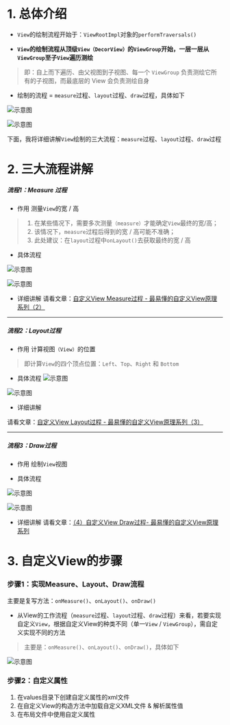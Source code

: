 # 1. 总体介绍
- `View`的绘制流程开始于：`ViewRootImpl`对象的`performTraversals()`

- **`View`的绘制流程从顶级`View（DecorView）`的`ViewGroup`开始，一层一层从`ViewGroup`至子`View`遍历测绘**
>即：自上而下遍历、由父视图到子视图、每一个 `ViewGroup` 负责测绘它所有的子视图，而最底层的 View 会负责测绘自身


- 绘制的流程 = `measure`过程、`layout`过程、`draw`过程，具体如下

![示意图](http://upload-images.jianshu.io/upload_images/944365-c1adb9dd2d22c056.png?imageMogr2/auto-orient/strip%7CimageView2/2/w/1240)

![示意图](http://upload-images.jianshu.io/upload_images/944365-9344bc3c61f5cbaf.png?imageMogr2/auto-orient/strip%7CimageView2/2/w/1240)

下面，我将详细讲解`View`绘制的三大流程：`measure`过程、`layout`过程、`draw`过程

# 2. 三大流程讲解
##### 流程1：Measure 过程
- 作用
测量`View`的宽 / 高
>1. 在某些情况下，需要多次测量`（measure）`才能确定`View`最终的宽/高；
>2. 该情况下，`measure`过程后得到的宽 / 高可能不准确；
>3. 此处建议：在`layout`过程中`onLayout()`去获取最终的宽 / 高

- 具体流程

![示意图](http://upload-images.jianshu.io/upload_images/944365-4654ff32550dc58c.png?imageMogr2/auto-orient/strip%7CimageView2/2/w/1240)



![示意图](http://upload-images.jianshu.io/upload_images/944365-1250b5f61c90147f.png?imageMogr2/auto-orient/strip%7CimageView2/2/w/1240)

- 详细讲解
请看文章：[自定义View Measure过程 - 最易懂的自定义View原理系列（2）](https://www.jianshu.com/p/1dab927b2f36)

***
##### 流程2：Layout过程
- 作用
计算视图`（View）`的位置
>即计算`View`的四个顶点位置：`Left`、`Top`、`Right` 和 `Bottom`

- 具体流程
![示意图](http://upload-images.jianshu.io/upload_images/944365-bb11305f1e40a8fb.png?imageMogr2/auto-orient/strip%7CimageView2/2/w/1240)

![示意图](http://upload-images.jianshu.io/upload_images/944365-6baebb31c56040dc.png?imageMogr2/auto-orient/strip%7CimageView2/2/w/1240)

- 详细讲解

请看文章：[自定义View Layout过程 - 最易懂的自定义View原理系列（3）](https://www.jianshu.com/p/158736a2549d)

***
##### 流程3：Draw过程
- 作用
绘制`View`视图

- 具体流程

![示意图](http://upload-images.jianshu.io/upload_images/944365-53962940989bb451.png?imageMogr2/auto-orient/strip%7CimageView2/2/w/1240)

![示意图](http://upload-images.jianshu.io/upload_images/944365-c9d3cd1d746be319.png?imageMogr2/auto-orient/strip%7CimageView2/2/w/1240)

- 详细讲解
请看文章：[（4）自定义View Draw过程- 最易懂的自定义View原理系列](https://www.jianshu.com/p/95afeb7c8335)


# 3. 自定义View的步骤
### 步骤1：实现Measure、Layout、Draw流程
主要是复写方法：`onMeasure()`、`onLayout()`、`onDraw()`

- 从View的工作流程（`measure`过程、`layout`过程、`draw`过程）来看，若要实现自定义`View`，根据自定义View的种类不同（单一`View` / `ViewGroup`），需自定义实现不同的方法
>主要是：`onMeasure()`、`onLayout()`、`onDraw()`，具体如下

![示意图](http://upload-images.jianshu.io/upload_images/944365-0082de4f47f2d0c3.png?imageMogr2/auto-orient/strip%7CimageView2/2/w/1240)

### 步骤2：自定义属性
1. 在values目录下创建自定义属性的xml文件
2. 在自定义View的构造方法中加载自定义XML文件 & 解析属性值
3. 在布局文件中使用自定义属性
